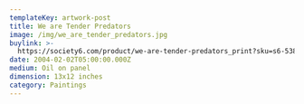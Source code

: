 ```yaml
---
templateKey: artwork-post
title: We are Tender Predators
image: /img/we_are_tender_predators.jpg
buylink: >-
  https://society6.com/product/we-are-tender-predators_print?sku=s6-538142p4a1v45
date: 2004-02-02T05:00:00.000Z
medium: Oil on panel
dimension: 13x12 inches
category: Paintings
---
```


